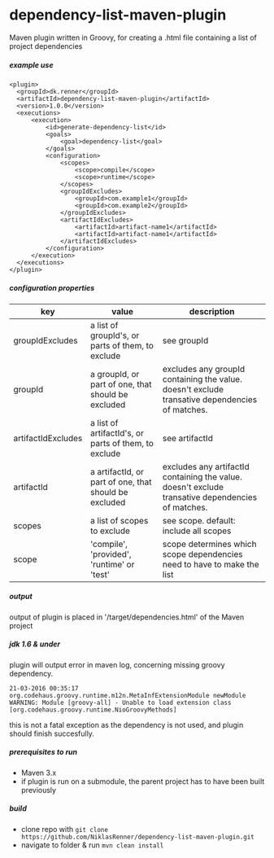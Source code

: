 # dependency-list-maven-plugin
Maven plugin written in Groovy, for creating a .html file containing a list of project dependencies

##### example use
```
<plugin>
  <groupId>dk.renner</groupId>
  <artifactId>dependency-list-maven-plugin</artifactId>
  <version>1.0.0</version>
  <executions>
      <execution>
          <id>generate-dependency-list</id>
          <goals>
              <goal>dependency-list</goal>
          </goals>
          <configuration>
              <scopes>
                  <scope>compile</scope>
                  <scope>runtime</scope>
              </scopes>
              <groupIdExcludes>
                  <groupId>com.example1</groupId>
                  <groupId>com.example2</groupId>
              </groupIdExcludes>
              <artifactIdExcludes>
                  <artifactId>artifact-name1</artifactId>
                  <artifactId>artifact-name1</artifactId>
              </artifactIdExcludes>
          </configuration>
      </execution>
  </executions>
</plugin>
```
##### configuration properties

| key | value | description |
| ------------- | ------------- | ----- |
| groupIdExcludes | a list of groupId's, or parts of them, to exclude | see groupId |
| groupId | a groupId, or part of one, that should be excluded | excludes any groupId containing the value. doesn't exclude transative dependencies of matches. |
| artifactIdExcludes | a list of artifactId's, or parts of them, to exclude | see artifactId |
| artifactId | a artifactId, or part of one, that should be excluded | excludes any artifactId containing the value. doesn't exclude transative dependencies of matches. |
| scopes | a list of scopes to exclude | see scope. default: include all scopes |
| scope | 'compile', 'provided', 'runtime' or 'test' | scope determines which scope dependencies need to have to make the list |

##### output
output of plugin is placed in '/target/dependencies.html' of the Maven project

##### jdk 1.6 & under
plugin will output error in maven log, concerning missing groovy dependency.

```
21-03-2016 00:35:17 org.codehaus.groovy.runtime.m12n.MetaInfExtensionModule newModule
WARNING: Module [groovy-all] - Unable to load extension class [org.codehaus.groovy.runtime.NioGroovyMethods]
```

this is not a fatal exception as the dependency is not used, and plugin should finish succesfully.

##### prerequisites to run
* Maven 3.x
* if plugin is run on a submodule, the parent project has to have been built previously

##### build
* clone repo with `git clone https://github.com/NiklasRenner/dependency-list-maven-plugin.git`
* navigate to folder & run `mvn clean install`

